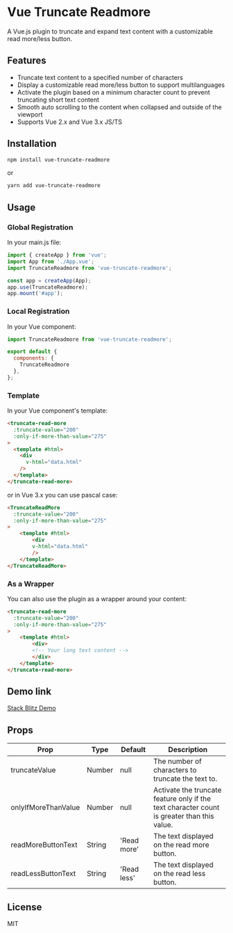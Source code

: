 # Vue Truncate Readmore

A Vue.js plugin to truncate and expand text content with a customizable read more/less button.

## Features

- Truncate text content to a specified number of characters
- Display a customizable read more/less button to support multilanguages 
- Activate the plugin based on a minimum character count to prevent truncating short text content
- Smooth auto scrolling to the content when collapsed and outside of the viewport
- Supports Vue 2.x and Vue 3.x JS/TS

## Installation

```bash
npm install vue-truncate-readmore
```

or

```bash
yarn add vue-truncate-readmore
```

## Usage

### Global Registration

In your main.js file:

```javascript
import { createApp } from 'vue';
import App from './App.vue';
import TruncateReadmore from 'vue-truncate-readmore';

const app = createApp(App);
app.use(TruncateReadmore);
app.mount('#app');
```

### Local Registration

In your Vue component:

```javascript
import TruncateReadmore from 'vue-truncate-readmore';

export default {
  components: {
    TruncateReadmore
  },
};
```

### Template

In your Vue component's template:

```html
<truncate-read-more
  :truncate-value="200"
  :only-if-more-than-value="275"
>
  <template #html>
    <div
      v-html="data.html"
    />
  </template>
</truncate-read-more>
```

or in Vue 3.x you can use pascal case:

```html
<TruncateReadMore
  :truncate-value="200"
  :only-if-more-than-value="275"
>
    <template #html>
        <div
        v-html="data.html"
        />
    </template>
</TruncateReadMore>
```

### As a Wrapper

You can also use the plugin as a wrapper around your content:

```html
<truncate-read-more
  :truncate-value="200"
  :only-if-more-than-value="275"
>
    <template #html>
        <div>
        <!-- Your long text content -->
        </div>
    </template>
</truncate-read-more>
```

## Demo link
[Stack Blitz Demo](https://vue-e4fd7y.stackblitz.io)



## Props

| Prop                  | Type    | Default | Description                                                                                      |
|-----------------------|---------|---------|--------------------------------------------------------------------------------------------------|
| truncateValue         | Number  | null    | The number of characters to truncate the text to.                                                |
| onlyIfMoreThanValue   | Number  | null    | Activate the truncate feature only if the text character count is greater than this value.      |
| readMoreButtonText    | String  | 'Read more' | The text displayed on the read more button.                                                    |
| readLessButtonText    | String  | 'Read less' | The text displayed on the read less button.                                                    |

## License

MIT